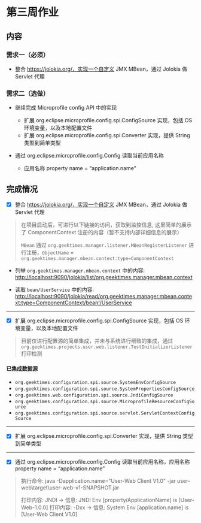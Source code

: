 # 第三周作业

## 内容

### 需求一（必须）

- 整合 https://jolokia.org/，实现一个自定义 JMX MBean，通过 Jolokia 做 Servlet 代理

### 需求二（选做）

- 继续完成 Microprofile config API 中的实现
  
    - 扩展 org.eclipse.microprofile.config.spi.ConfigSource 实现，包括 OS 环境变量，以及本地配置文件
    - 扩展 org.eclipse.microprofile.config.spi.Converter 实现，提供 String 类型到简单类型

- 通过 org.eclipse.microprofile.config.Config 读取当前应用名称

    - 应用名称 property name = “application.name”

## 完成情况

- [x] 整合 https://jolokia.org/，实现一个自定义 JMX MBean，通过 Jolokia 做 Servlet 代理

> 在项目启动后，可进行以下链接的访问，获取到监控信息, 这里简单的展示了 ComponentContext 注册的内容（暂不支持内部详细信息的展示）
>
> `MBean` 通过 `org.geektimes.manager.listener.MBeanRegisterListener` 进行注册，`ObjectName` = `org.geektimes.manager.mbean.context:type=ComponentContext`

- 列举 `org.geektimes.manager.mbean.context` 中的内容: [http://localhost:9090/jolokia/list/org.geektimes.manager.mbean.context](http://localhost:9090/jolokia/list/org.geektimes.manager.mbean.context)

- 读取 `bean/UserService` 中的内容: [http://localhost:9090/jolokia/read/org.geektimes.manager.mbean.context:type=ComponentContext/bean!/UserService](http://localhost:9090/jolokia/read/org.geektimes.manager.mbean.context:type=ComponentContext/bean!/UserService)  

---

- [x] 扩展 org.eclipse.microprofile.config.spi.ConfigSource 实现，包括 OS 环境变量，以及本地配置文件

> 目前仅进行配置源的简单集成，并未与系统进行细致的集成，通过 `org.geektimes.projects.user.web.listener.TestInitializerListener` 打印检测

#### 已集成数据源

- `org.geektimes.configuration.spi.source.SystemEnvConfigSource`
- `org.geektimes.configuration.spi.source.SystemPropertiesConfigSource`
- `org.geektimes.web.configuration.spi.source.JndiConfigSource`
- `org.geektimes.configuration.spi.source.MicroprofileResourceConfigSource`
- `org.geektimes.configuration.spi.source.servlet.ServletContextConfigSource`

---

- [x] 扩展 org.eclipse.microprofile.config.spi.Converter 实现，提供 String 类型到简单类型

---

- [x] 通过 org.eclipse.microprofile.config.Config 读取当前应用名称，应用名称 property name = “application.name”

> 执行命令: java -Dapplication.name="User-Web Client V1.0" -jar user-web\target\user-web-v1-SNAPSHOT.jar
>
> 打印内容: JNDI -> 信息: JNDI Env [property/ApplicationName] is [User-Web-1.0.0]
> 打印内容: -Dxx -> 信息: System Env [application.name] is [User-Web Client V1.0]